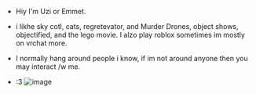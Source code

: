 -  Hiy I'm Uzi or Emmet.
  
- i likhe sky cotl, cats, regretevator, and Murder Drones, object shows, objectified, and the lego movie. I alzo play roblox sometimes im mostly on vrchat more.
- I normally hang around people i know, if im not around anyone then you may interact /w me.
- :3
 ![image](https://github.com/SolverUziDoorman/Dynamite-short-info/assets/152246249/0eef1451-d859-46b8-9a5f-a26ae0d34fda)



<!---
Dynamush is a ✨ special ✨ repository because its `README.md` (this file) appears on your GitHub profile.
You can click the Preview link to take a look at your changes.
--->

